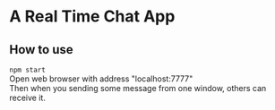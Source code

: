 # A Real Time Chat App
## How to use
```npm start```  
Open web browser with address "localhost:7777"  
Then when you sending some message from one window, others can receive it.
